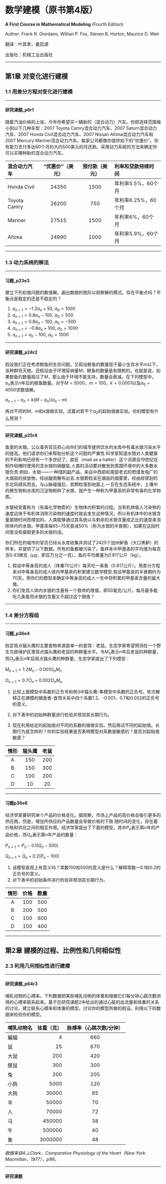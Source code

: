 # **数学建模**（原书第4版）

**A First Course in Mathematical Modeling** (Fourth Edition)

Author: Frank R. Giordano, Willian P. Fox, Steven B. Horton, Maurice D. Weir

翻译：叶其孝，姜启源

出版社：机械工业出版社

---

## 第1章 对变化进行建模

### 1.1 用差分方程对变化进行建模

---

#### 研究课题_p6r1

随着汽油价格的上涨，今年你希望买一辆新的（混合动力）汽车。你把选择范围缩小到以下几种车型：2007 Toyota Camry混合动力汽车、2007 Saturn混合动力汽车、2007 Honda Civil混合动力汽车、2007 Nissan Altima混合动力汽车和2007 Mercury Mariner混合动力汽车。每家公司都像你提供如下的“优惠价”。你有能力支付多达60个月的大约500美元的月还款。采用动力系统的方法来确定你可以买哪种新的混合动力汽车。

|混合动力汽车|“优惠价”（美元）|预付款（美元）|利率和贷款持续时间|
|:---|:---:|:---:|:---|
|Honda Civil|24350|1500|年利率5.5%，60个月|
|Toyota Camry|26200|750|年利率6.25%，60个月|
|Mariner|27515|1500|年利率6%，60个月|
|Altima|24990|1000|年利率5.9%，60个月|

---

### 1.3 动力系统的解法

---

#### 习题_p23e3

建立下列初值问题的数值解。画出数据的图形以观察解的模式。存在平衡点吗？平衡点是稳定的还是不稳定的？

1. $a_{n+1}=-1.2a_n+50$, $a_0=1000$
2. $a_{n+1}=0.8a_n-100$, $a_0=500$
3. $a_{n+1}=0.8a_n-100$, $a_0=-500$
4. $a_{n+1}=-0.8a_n+100$, $a_0=1000$
5. $a_{n+1}=a_n-100$, $a_0=1000$

---

#### 研究课题_p24r2

假设我们正在考虑鲸鱼的生存问题。又假设鲸鱼的数量低于最小生存水平$m$以下，该种群将灭绝。还假设由于环境容纳量$M$，鲸鱼的数量是有限制的。也就是说，如果鲸鱼的数量超过了$M$，那么由于环境不能支持，数量会衰减。在下列模型中，$a_n$表示$n$年后的鲸鱼数量。对于$M=5000$，$m=100$，$k=0.0001$以及$a_0=4000$求数值解。

$a_{n+1}-a_n=k(M-a_n)(a_n-m)$

再对不同的$M$，$m$和$k$值做实验。试着对若干个$a_0$的起始值做实验。你的模型有什么预测？

---

#### 研究课题_p25r4

鱼里的水银。公众事务官员担心向你们的城市提供饮水的水库中有毒水银污染水平的提高。他们请求你们来帮助分析这个问题的严重性.科学家知道水银对人类健康的不利影响已经有一个多世纪了。疯狂（mad as a hatter）这个词源自19世纪在制作毡帽时使用的含水银的硝酸盐.人类的活动要对散发到周围环境中的大多数水银负责.例如，水银——一种煤的副产品，来自中西部和南部老式的燃煤发电厂的大烟囱的排放物，经由酸雨散布出去.水银颗粒呆在烟囱的烟雾里，经由经常刮的东北风顺风而去。与山脉碰撞后，其颗粒落到地面上.一旦在生态系统中，土壤中的微生物和水库的沉淀物粉碎了水银，就产生一种称为甲基汞的非常有毒的化学物质。

水银经受着称为（有毒化学物质的）生物体内积累的过程。当有机体吸入污染物的速度远快于有机体消除污染物的速度时就会发生这种情况，所以有机体中的水银含量是随时间而增加的。人类能够通过其系统以与剩余的水银含量成正比的速度来消除体内的水银。甲基汞每65~75天衰减50%（称为水银的半衰期），如果在这段时间里没有摄取更多的水银的话。

你们所在的城市的官员已经从水库收集并测试了2425个加州鲈鱼（大口黑鲈）的样本，并提供了以下数据。所有的鱼都被污染了。鱼样本中甲基汞的平均值为每克含0.43微克（$\mu g$，即百万分之一克）。鱼的平均重量为0.817公斤（kg）。

1. 假设中等身高的成人（体重70公斤）每天吃一条鱼（0.817公斤）。用差分方程来对中等身高的成人体内甲基汞的积累建立数学模型.假设甲基汞的半衰期约为70天。用你们的模型来确定中等身高的成人一生中将积累的甲基汞含量的最大值。
2. 你们发现人体内水银的含量有一个致命的限值，即50毫克/公斤。每月最多能吃几条鱼而水银的含量又不超过这个限值？

---

### 1.4 差分方程组

---

#### 习题_p36e4

假定斑点猫头鹰的主要食物来源是单一的食饵：老鼠。生态学家希望预测在一个野生鸟兽保护区里斑点猫头鹰和老鼠的种群量水平。令$M_n$表示$n$年后老鼠的种群量，而$O_n$表示$n$年后斑点猫头鹰的种群量，生态学家提出了下列模型：

$M_{n+1}=1.2M_n-0.001O_nM_n$

$O_{n+1}=0.7O_n+0.002O_nM_n$

</div>

1. 比较上面模型中系数的正负号和例3中猫头鹰-隼模型中系数的正负号。依次解释正在建模的捕食者-食饵关系中四个系数1.2、-0.001、0.7和0.002的正负号的意义。
2. 对下表中的初始种群量进行检验并预测其长期行为。

3. 现在利用给定的起始值对不同的系数的值做实验。然后再试不同的起始值。长期行为是怎样的？你的实验结果是否表明模型对系数是敏感的？是否对起始值敏感？

|情形|猫头鹰|老鼠|
|:---:|:---:|:---:|
|A|150|200|
|B|150|300|
|C|100|200|
|D|10|20|

---

#### 习题p36e6

经济学家要研究单个产品的价格变化。据观察，市场上产品的高价格会吸引更多的供应商。但是，增加所供应的产品数量会导致价格的下跌.随时间的变化，存在着价格和供应之间的相互作用。经济学家提出了下面的模型，其中$P_n$表示第$n$年的产品价格，而$Q_n$表示第$n$年产品的数量：

$P_{n+1}=P_n-0.1(Q_n-500)$

$Q_{n+1}=Q_n+0.2(P_n-100)$

</div>

1. 该模型直观上有意义吗？常数100和500的意义是什么？解释常数一0.1和0.2的正负号的意义。
2. 对下表中的初始条件进行检验并预测其长期行为。

|情形|价格|数量|
|:---:|:---:|:---:|
|A|100|500|
|B|200|500|
|C|100|600|
|D|100|400|

</div>

---

## 第2章 建模的过程、比例性和几何相似性

### 2.3 利用几何相似性进行建模

---

#### 研究课题_p64r3

哺乳动物的心搏率。下列数据把某些哺乳动物的体重和根据它们每分钟心跳次数测得的心搏率联系起来。基于在研究课题2中给出的通过心脏的血流量和体重的关系的讨论，建立联系心搏率和体重的模型。讨论你的模型所做的假设。利用以下的数据来检验你的模型。

|哺乳动物名|体重（克）|脉搏率（心跳次数/分钟）|
|:---|---:|:---:|
|蝙蝠|4|660|
|鼠|25|670|
|大鼠|200|420|
|豚鼠|300|300|
|兔|200|205|
|小狗|5000|120|
|大狗|30000|85|
|羊|50000|70|
|人|70000|72|
|马|450000|38|
|牛|500000|40|
|象|3000000|48|

*数据来自A.J.Clark，Comparative Physiology of the Heart（New York: Macmillan，1977），p99。*

---

#### 研究课题
